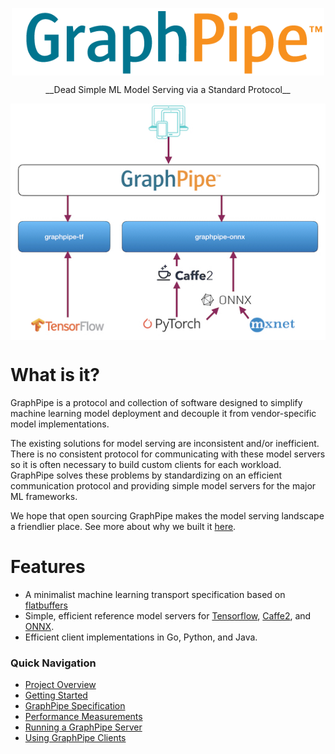 <img
    src="./assets/logo.png"
    width="500"
    style="display: block; width: 500px; margin: auto;"
/>

<div style="text-align: center">__Dead Simple ML Model Serving via a Standard Protocol__</div>

<img
    src="./assets/arch-sm.jpg"
    width="512"
    style="display: block; width: 512px; margin: auto;"
/>

# What is it?

GraphPipe is a protocol and collection of software designed to simplify machine
learning model deployment and decouple it from vendor-specific model
implementations.

The existing solutions for model serving are inconsistent and/or inefficient.
There is no consistent protocol for communicating with these model servers so
it is often necessary to build custom clients for each workload. GraphPipe
solves these problems by standardizing on an efficient communication protocol
and providing simple model servers for the major ML frameworks.

We hope that open sourcing GraphPipe makes the model serving landscape a
friendlier place.  See more about why we built it
[here](guide/user-guide/overview).

# Features

* A minimalist machine learning transport specification based on [flatbuffers]
* Simple, efficient reference model servers for [Tensorflow], [Caffe2], and [ONNX].
* Efficient client implementations in Go, Python, and Java.

[flatbuffers]: https://google.github.io/flatbuffers/
[Tensorflow]: https://www.tensorflow.org
[Caffe2]: https://caffe2.ai
[ONNX]: https://onnx.ai


### Quick Navigation

- [Project Overview](guide/user-guide/overview.md)
- [Getting Started](guide/user-guide/quickstart.md)
- [GraphPipe Specification](guide/user-guide/spec.md)
- [Performance Measurements](guide/user-guide/performance.md)
- [Running a GraphPipe Server](guide/servers/overview.md)
- [Using GraphPipe Clients](guide/clients/overview.md)
